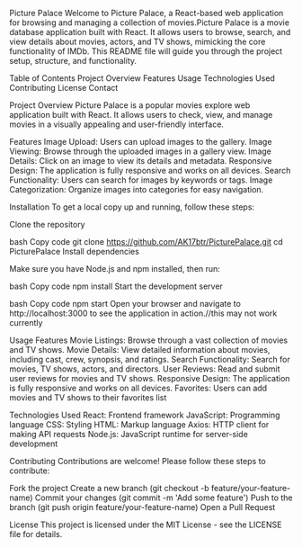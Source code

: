 Picture Palace
Welcome to Picture Palace, a React-based web application for browsing and managing a collection of movies.Picture Palace is a movie database application built with React. It allows users to browse, search, and view details about movies, actors, and TV shows, mimicking the core functionality of IMDb. This README file will guide you through the project setup, structure, and functionality.

Table of Contents
Project Overview
Features
Usage
Technologies Used
Contributing
License
Contact

Project Overview
Picture Palace is a popular movies explore web application built with React. It allows users to check, view, and manage movies in a visually appealing and user-friendly interface.

Features
Image Upload: Users can upload images to the gallery.
Image Viewing: Browse through the uploaded images in a gallery view.
Image Details: Click on an image to view its details and metadata.
Responsive Design: The application is fully responsive and works on all devices.
Search Functionality: Users can search for images by keywords or tags.
Image Categorization: Organize images into categories for easy navigation.

Installation
To get a local copy up and running, follow these steps:

Clone the repository

bash
Copy code
git clone https://github.com/AK17btr/PicturePalace.git
cd PicturePalace
Install dependencies

Make sure you have Node.js and npm installed, then run:

bash
Copy code
npm install
Start the development server

bash
Copy code
npm start
Open your browser and navigate to http://localhost:3000 to see the application in action.//this may not work currently

Usage
Features
Movie Listings: Browse through a vast collection of movies and TV shows.
Movie Details: View detailed information about movies, including cast, crew, synopsis, and ratings.
Search Functionality: Search for movies, TV shows, actors, and directors.
User Reviews: Read and submit user reviews for movies and TV shows.
Responsive Design: The application is fully responsive and works on all devices.
Favorites: Users can add movies and TV shows to their favorites list

Technologies Used
React: Frontend framework
JavaScript: Programming language
CSS: Styling
HTML: Markup language
Axios: HTTP client for making API requests
Node.js: JavaScript runtime for server-side development 



Contributing
Contributions are welcome! Please follow these steps to contribute:

Fork the project
Create a new branch (git checkout -b feature/your-feature-name)
Commit your changes (git commit -m 'Add some feature')
Push to the branch (git push origin feature/your-feature-name)
Open a Pull Request

License
This project is licensed under the MIT License - see the LICENSE file for details.
